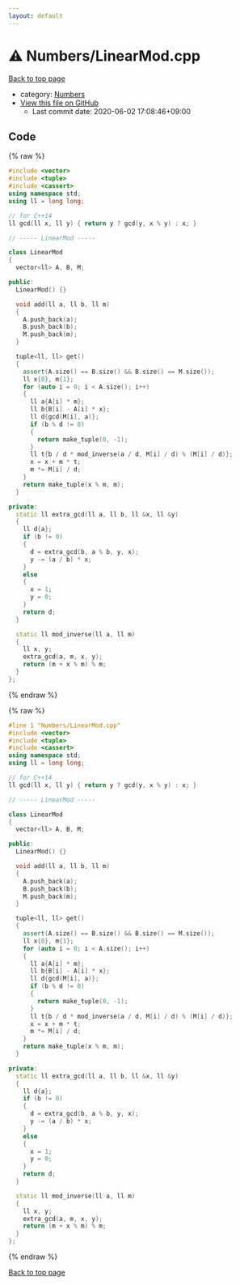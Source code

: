 ```yaml
---
layout: default
---
```


<!-- mathjax config similar to math.stackexchange -->
<script type="text/javascript" async
  src="https://cdnjs.cloudflare.com/ajax/libs/mathjax/2.7.5/MathJax.js?config=TeX-MML-AM_CHTML">
</script>
<script type="text/x-mathjax-config">
  MathJax.Hub.Config({
    TeX: { equationNumbers: { autoNumber: "AMS" }},
    tex2jax: {
      inlineMath: [ ['$','$'] ],
      processEscapes: true
    },
    "HTML-CSS": { matchFontHeight: false },
    displayAlign: "left",
    displayIndent: "2em"
  });
</script>

<script type="text/javascript" src="https://cdnjs.cloudflare.com/ajax/libs/jquery/3.4.1/jquery.min.js"></script>
<script src="https://cdn.jsdelivr.net/npm/jquery-balloon-js@1.1.2/jquery.balloon.min.js" integrity="sha256-ZEYs9VrgAeNuPvs15E39OsyOJaIkXEEt10fzxJ20+2I=" crossorigin="anonymous"></script>
<script type="text/javascript" src="../../assets/js/copy-button.js"></script>
<link rel="stylesheet" href="../../assets/css/copy-button.css" />


# :warning: Numbers/LinearMod.cpp

<a href="../../index.html">Back to top page</a>

* category: <a href="../../index.html#cbebfa21dbe8e87e788d94a76f073807">Numbers</a>
* <a href="{{ site.github.repository_url }}/blob/master/Numbers/LinearMod.cpp">View this file on GitHub</a>
    - Last commit date: 2020-06-02 17:08:46+09:00




## Code

<a id="unbundled"></a>
{% raw %}
```cpp
#include <vector>
#include <tuple>
#include <cassert>
using namespace std;
using ll = long long;

// for C++14
ll gcd(ll x, ll y) { return y ? gcd(y, x % y) : x; }

// ----- LinearMod -----

class LinearMod
{
  vector<ll> A, B, M;

public:
  LinearMod() {}

  void add(ll a, ll b, ll m)
  {
    A.push_back(a);
    B.push_back(b);
    M.push_back(m);
  }

  tuple<ll, ll> get()
  {
    assert(A.size() == B.size() && B.size() == M.size());
    ll x{0}, m{1};
    for (auto i = 0; i < A.size(); i++)
    {
      ll a{A[i] * m};
      ll b{B[i] - A[i] * x};
      ll d{gcd(M[i], a)};
      if (b % d != 0)
      {
        return make_tuple(0, -1);
      }
      ll t{b / d * mod_inverse(a / d, M[i] / d) % (M[i] / d)};
      x = x + m * t;
      m *= M[i] / d;
    }
    return make_tuple(x % m, m);
  }

private:
  static ll extra_gcd(ll a, ll b, ll &x, ll &y)
  {
    ll d{a};
    if (b != 0)
    {
      d = extra_gcd(b, a % b, y, x);
      y -= (a / b) * x;
    }
    else
    {
      x = 1;
      y = 0;
    }
    return d;
  }

  static ll mod_inverse(ll a, ll m)
  {
    ll x, y;
    extra_gcd(a, m, x, y);
    return (m + x % m) % m;
  }
};

```
{% endraw %}

<a id="bundled"></a>
{% raw %}
```cpp
#line 1 "Numbers/LinearMod.cpp"
#include <vector>
#include <tuple>
#include <cassert>
using namespace std;
using ll = long long;

// for C++14
ll gcd(ll x, ll y) { return y ? gcd(y, x % y) : x; }

// ----- LinearMod -----

class LinearMod
{
  vector<ll> A, B, M;

public:
  LinearMod() {}

  void add(ll a, ll b, ll m)
  {
    A.push_back(a);
    B.push_back(b);
    M.push_back(m);
  }

  tuple<ll, ll> get()
  {
    assert(A.size() == B.size() && B.size() == M.size());
    ll x{0}, m{1};
    for (auto i = 0; i < A.size(); i++)
    {
      ll a{A[i] * m};
      ll b{B[i] - A[i] * x};
      ll d{gcd(M[i], a)};
      if (b % d != 0)
      {
        return make_tuple(0, -1);
      }
      ll t{b / d * mod_inverse(a / d, M[i] / d) % (M[i] / d)};
      x = x + m * t;
      m *= M[i] / d;
    }
    return make_tuple(x % m, m);
  }

private:
  static ll extra_gcd(ll a, ll b, ll &x, ll &y)
  {
    ll d{a};
    if (b != 0)
    {
      d = extra_gcd(b, a % b, y, x);
      y -= (a / b) * x;
    }
    else
    {
      x = 1;
      y = 0;
    }
    return d;
  }

  static ll mod_inverse(ll a, ll m)
  {
    ll x, y;
    extra_gcd(a, m, x, y);
    return (m + x % m) % m;
  }
};

```
{% endraw %}

<a href="../../index.html">Back to top page</a>

